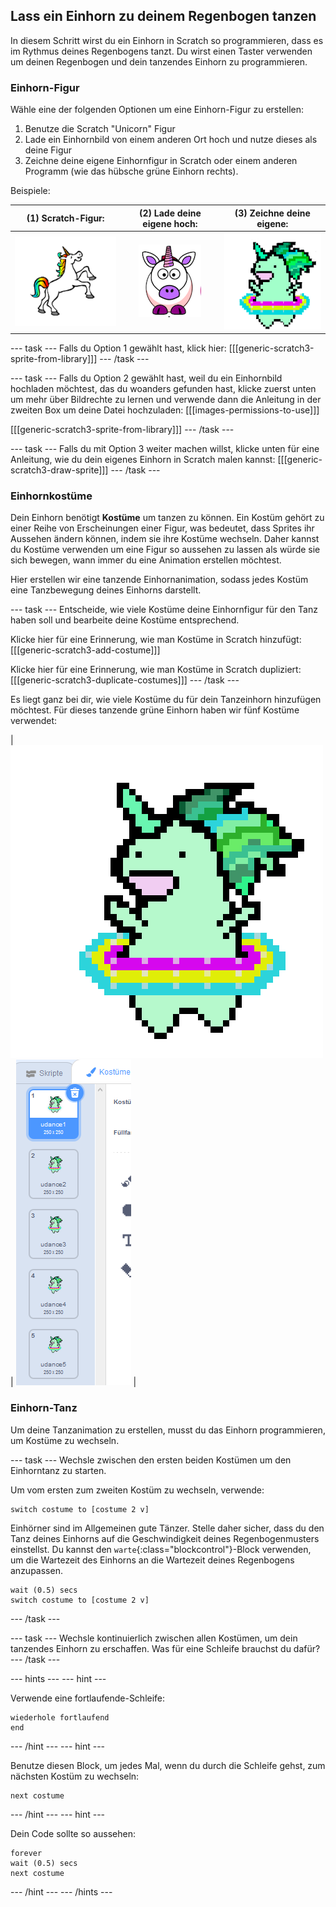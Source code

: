 ## Lass ein Einhorn zu deinem Regenbogen tanzen

In diesem Schritt wirst du ein Einhorn in Scratch so programmieren, dass es im Rythmus deines Regenbogens tanzt. Du wirst einen Taster verwenden um deinen Regenbogen und dein tanzendes Einhorn zu programmieren.

### Einhorn-Figur

Wähle eine der folgenden Optionen um eine Einhorn-Figur zu erstellen:

1. Benutze die Scratch "Unicorn" Figur
2. Lade ein Einhornbild von einem anderen Ort hoch und nutze dieses als deine Figur
3. Zeichne deine eigene Einhornfigur in Scratch oder einem anderen Programm (wie das hübsche grüne Einhorn rechts).

Beispiele:

|              (1) Scratch-Figur:               |      (2) Lade deine eigene hoch:      |            (3) Zeichne deine eigene:            |
|:---------------------------------------------:|:-------------------------------------:|:-----------------------------------------------:|
| ![Scratch Einhorn](images/scratchunicorn.png) | ![Web Einhorn](images/webunicorn.png) | ![gezeichnetes Einhorn](images/drawunicorn.png) |

\--- task \--- Falls du Option 1 gewählt hast, klick hier: [[[generic-scratch3-sprite-from-library]]] \--- /task \---

\--- task \--- Falls du Option 2 gewählt hast, weil du ein Einhornbild hochladen möchtest, das du woanders gefunden hast, klicke zuerst unten um mehr über Bildrechte zu lernen und verwende dann die Anleitung in der zweiten Box um deine Datei hochzuladen: [[[images-permissions-to-use]]]

[[[generic-scratch3-sprite-from-library]]] \--- /task \---

\--- task \--- Falls du mit Option 3 weiter machen willst, klicke unten für eine Anleitung, wie du dein eigenes Einhorn in Scratch malen kannst: [[[generic-scratch3-draw-sprite]]] \--- /task \---

### Einhornkostüme

Dein Einhorn benötigt **Kostüme** um tanzen zu können. Ein Kostüm gehört zu einer Reihe von Erscheinungen einer Figur, was bedeutet, dass Sprites ihr Aussehen ändern können, indem sie ihre Kostüme wechseln. Daher kannst du Kostüme verwenden um eine Figur so aussehen zu lassen als würde sie sich bewegen, wann immer du eine Animation erstellen möchtest.

Hier erstellen wir eine tanzende Einhornanimation, sodass jedes Kostüm eine Tanzbewegung deines Einhorns darstellt.

\--- task \--- Entscheide, wie viele Kostüme deine Einhornfigur für den Tanz haben soll und bearbeite deine Kostüme entsprechend.

Klicke hier für eine Erinnerung, wie man Kostüme in Scratch hinzufügt: [[[generic-scratch3-add-costume]]]

Klicke hier für eine Erinnerung, wie man Kostüme in Scratch dupliziert: [[[generic-scratch3-duplicate-costumes]]] \--- /task \---

Es liegt ganz bei dir, wie viele Kostüme du für dein Tanzeinhorn hinzufügen möchtest. Für dieses tanzende grüne Einhorn haben wir fünf Kostüme verwendet:

| ![Dancing Unicorn Gif](images/dancingunicorn.gif) | ![Five Costumes](images/fivecostumes.png) |

### Einhorn-Tanz

Um deine Tanzanimation zu erstellen, musst du das Einhorn programmieren, um Kostüme zu wechseln.

\--- task \--- Wechsle zwischen den ersten beiden Kostümen um den Einhorntanz zu starten.

Um vom ersten zum zweiten Kostüm zu wechseln, verwende:

```blocks3
switch costume to [costume 2 v]
```

Einhörner sind im Allgemeinen gute Tänzer. Stelle daher sicher, dass du den Tanz deines Einhorns auf die Geschwindigkeit deines Regenbogenmusters einstellst. Du kannst den `warte`{:class="blockcontrol"}-Block verwenden, um die Wartezeit des Einhorns an die Wartezeit deines Regenbogens anzupassen.

```blocks3
wait (0.5) secs
switch costume to [costume 2 v]
```

\--- /task \---

\--- task \--- Wechsle kontinuierlich zwischen allen Kostümen, um dein tanzendes Einhorn zu erschaffen. Was für eine Schleife brauchst du dafür? \--- /task \---

\--- hints \--- \--- hint \---

Verwende eine fortlaufende-Schleife:

```blocks3
wiederhole fortlaufend
end
```

\--- /hint \--- \--- hint \---

Benutze diesen Block, um jedes Mal, wenn du durch die Schleife gehst, zum nächsten Kostüm zu wechseln:

```blocks3
next costume
```

\--- /hint \--- \--- hint \---

Dein Code sollte so aussehen:

```blocks3
forever
wait (0.5) secs
next costume
```

\--- /hint \--- \--- /hints \---